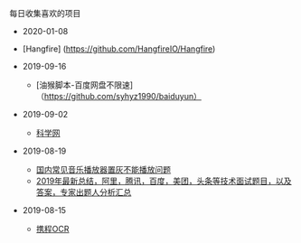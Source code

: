 
每日收集喜欢的项目
* 2020-01-08

 * [Hangfire] (https://github.com/HangfireIO/Hangfire)
* 2019-09-16

  * [油猴脚本-百度网盘不限速]（https://github.com/syhyz1990/baiduyun）
* 2019-09-02

  * [科学网](https://github.com/Alvin9999/new-pac/wiki)
* 2019-08-19

  * [国内常见音乐播放器置灰不能播放问题](https://github.com/nondanee/UnblockNeteaseMusic)
  * [2019年最新总结，阿里，腾讯，百度，美团，头条等技术面试题目，以及答案，专家出题人分析汇总](https://github.com/0voice/interview_internal_reference)
* 2019-08-15

  * [携程OCR](https://github.com/ctripcorp/C-OCR)

